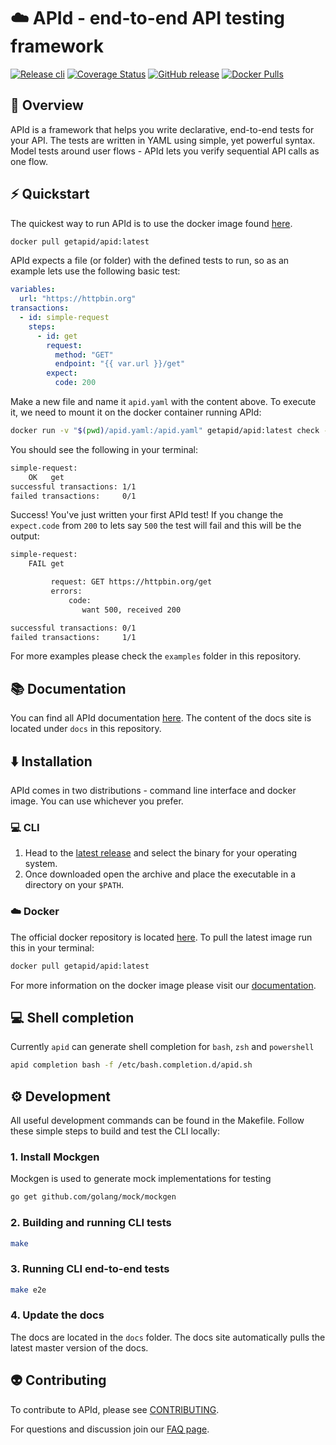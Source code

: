 # ☁️ APId - end-to-end API testing framework

[![Release cli](https://github.com/getapid/apid-cli/actions/workflows/release.yml/badge.svg)](https://github.com/getapid/apid-cli/actions/workflows/release.yml)
[![Coverage Status](https://coveralls.io/repos/github/getapid/cli/badge.svg?branch=main)](https://coveralls.io/github/getapid/cli?branch=main)
[![GitHub release](https://badgen.net/github/release/getapid/cli)](https://github.com/getapid/cli/releases)
[![Docker Pulls](https://img.shields.io/docker/pulls/getapid/apid)](https://hub.docker.com/r/getapid/apid)

## 🔭 Overview

APId is a framework that helps you write declarative, end-to-end tests for your API. The tests are written in YAML using simple, yet powerful syntax. Model tests around user flows - APId lets you verify sequential API calls as one flow.

## ⚡️ Quickstart

The quickest way to run APId is to use the docker image found [here](https://hub.docker.com/r/getapid/apid).

```bash
docker pull getapid/apid:latest
```

APId expects a file (or folder) with the defined tests to run, so as an example lets use the following basic test:

```yaml
variables:
  url: "https://httpbin.org"
transactions:
  - id: simple-request
    steps:
      - id: get
        request:
          method: "GET"
          endpoint: "{{ var.url }}/get"
        expect:
          code: 200
```

Make a new file and name it `apid.yaml` with the content above. To execute it, we need to mount it on the docker container running APId:

```bash
docker run -v "$(pwd)/apid.yaml:/apid.yaml" getapid/apid:latest check -c /apid.yaml
```

You should see the following in your terminal:

```bash
simple-request:
    OK   get
successful transactions: 1/1
failed transactions:     0/1
```

Success! You've just written your first APId test! If you change the `expect.code` from `200` to lets say `500` the test will fail and this will be the output:

```bash
simple-request:
    FAIL get

         request: GET https://httpbin.org/get
         errors:
             code:
                want 500, received 200

successful transactions: 0/1
failed transactions:     1/1
```

For more examples please check the `examples` folder in this repository.

## 📚 Documentation

You can find all APId documentation [here](https://docs.getapid.com/). The content of the docs site is located under `docs` in this repository.

## ⬇️ Installation

APId comes in two distributions - command line interface and docker image. You can use whichever you prefer.

### 💻 CLI

1. Head to the [latest release](https://github.com/getapid/apid-cli/releases/latest) and select the binary for your operating system.
2. Once downloaded open the archive and place the executable in a directory on your `$PATH`.

### ☁️ Docker

The official docker repository is located [here](https://hub.docker.com/r/getapid/apid). To pull the latest image run this in your terminal:

```bash
docker pull getapid/apid:latest
```

For more information on the docker image please visit our [documentation](https://docs.getapid.com/).

## 💻 Shell completion

Currently `apid` can generate shell completion for `bash`, `zsh` and `powershell`

```bash
apid completion bash -f /etc/bash.completion.d/apid.sh
```

## ⚙️ Development

All useful development commands can be found in the Makefile. Follow these simple steps to build and test the CLI locally:

### 1. Install Mockgen

Mockgen is used to generate mock implementations for testing

```bash
go get github.com/golang/mock/mockgen
```

### 2. Building and running CLI tests

```bash
make
```

### 3. Running CLI end-to-end tests

```bash
make e2e
```

### 4. Update the docs

The docs are located in the `docs` folder. The docs site automatically pulls the latest master version of the docs.

## 👽 Contributing

To contribute to APId, please see [CONTRIBUTING](CONTRIBUTING.md).

For questions and discussion join our [FAQ page](https://faq.getapid.com).
